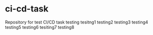 # ci-cd-task
Repository for test CI/CD task
testing
tesitng1
testing2
testing3
testing4
testing5
testing6
tesiting7
testing8
